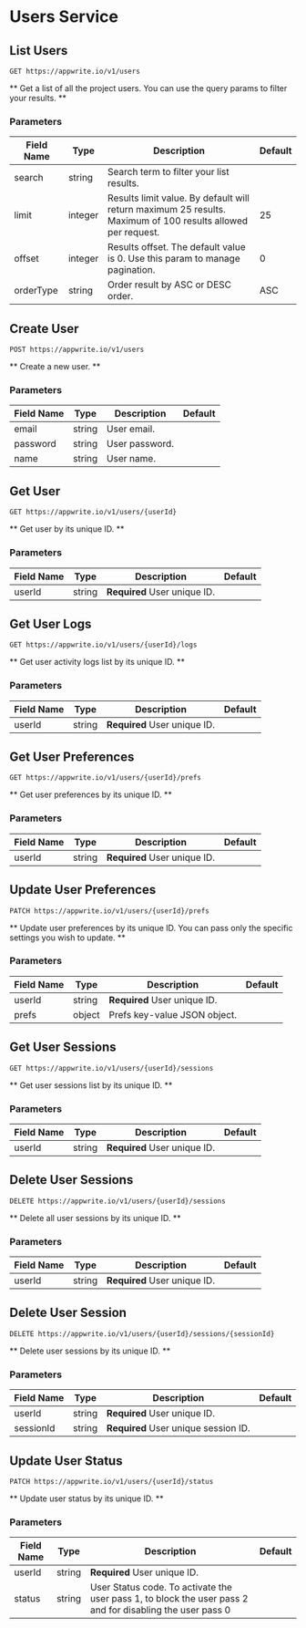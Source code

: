 # Users Service

## List Users

````http request
GET https://appwrite.io/v1/users
````

** Get a list of all the project users. You can use the query params to filter your results. **

### Parameters

| Field Name | Type | Description | Default |
| --- | --- | --- | --- |
| search | string | Search term to filter your list results. |  |
| limit | integer | Results limit value. By default will return maximum 25 results. Maximum of 100 results allowed per request. | 25 |
| offset | integer | Results offset. The default value is 0. Use this param to manage pagination. | 0 |
| orderType | string | Order result by ASC or DESC order. | ASC |

## Create User

```http request
POST https://appwrite.io/v1/users
```

** Create a new user. **

### Parameters

| Field Name | Type | Description | Default |
| --- | --- | --- | --- |
| email | string | User email. |  |
| password | string | User password. |  |
| name | string | User name. |  |

## Get User

```http request
GET https://appwrite.io/v1/users/{userId}
```

** Get user by its unique ID. **

### Parameters

| Field Name | Type | Description | Default |
| --- | --- | --- | --- |
| userId | string | **Required** User unique ID. |  |

## Get User Logs

```http request
GET https://appwrite.io/v1/users/{userId}/logs
```

** Get user activity logs list by its unique ID. **

### Parameters

| Field Name | Type | Description | Default |
| --- | --- | --- | --- |
| userId | string | **Required** User unique ID. |  |

## Get User Preferences

```http request
GET https://appwrite.io/v1/users/{userId}/prefs
```

** Get user preferences by its unique ID. **

### Parameters

| Field Name | Type | Description | Default |
| --- | --- | --- | --- |
| userId | string | **Required** User unique ID. |  |

## Update User Preferences

```http request
PATCH https://appwrite.io/v1/users/{userId}/prefs
```

** Update user preferences by its unique ID. You can pass only the specific settings you wish to update. **

### Parameters

| Field Name | Type | Description | Default |
| --- | --- | --- | --- |
| userId | string | **Required** User unique ID. |  |
| prefs | object | Prefs key-value JSON object. |  |

## Get User Sessions

```http request
GET https://appwrite.io/v1/users/{userId}/sessions
```

** Get user sessions list by its unique ID. **

### Parameters

| Field Name | Type | Description | Default |
| --- | --- | --- | --- |
| userId | string | **Required** User unique ID. |  |

## Delete User Sessions

```http request
DELETE https://appwrite.io/v1/users/{userId}/sessions
```

** Delete all user sessions by its unique ID. **

### Parameters

| Field Name | Type | Description | Default |
| --- | --- | --- | --- |
| userId | string | **Required** User unique ID. |  |

## Delete User Session

```http request
DELETE https://appwrite.io/v1/users/{userId}/sessions/{sessionId}
```

** Delete user sessions by its unique ID. **

### Parameters

| Field Name | Type | Description | Default |
| --- | --- | --- | --- |
| userId | string | **Required** User unique ID. |  |
| sessionId | string | **Required** User unique session ID. |  |

## Update User Status

```http request
PATCH https://appwrite.io/v1/users/{userId}/status
```

** Update user status by its unique ID. **

### Parameters

| Field Name | Type | Description | Default |
| --- | --- | --- | --- |
| userId | string | **Required** User unique ID. |  |
| status | string | User Status code. To activate the user pass 1, to block the user pass 2 and for disabling the user pass 0 |  |

